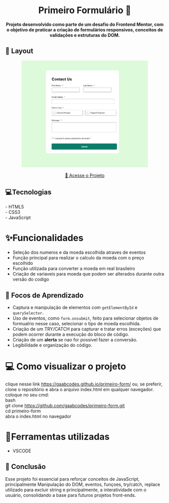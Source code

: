 <h1 align="center" style="font-weight: bold;">Primeiro Formulário 📝</h1>
<p align="center">
    <b>Projeto desenvolvido como parte de um desafio do Frontend Mentor, com o objetivo de praticar a criação de formulários responsivos,  conceitos de validações e estruturas do DOM.</b>
</p>
<h2 id="layout">🎨 Layout</h2>

<p align="center">
    <img src="/form.png" alt="Layout do formulário" width="400px">
</p>
<p align="center">
     <a href="https://gaabcodes.github.io/primeiro-form/">📱 Acesse o Projeto</a>
</p>

<h2 id="tech">💻Tecnologias</h2>
- HTML5 <br>
- CSS3  <br>
- JavaScript <br>

# ✨Funcionalidades
-  Seleção dos numeros e da moeda escolhida atraves de eventos
-  Função principal para realizar o calculo da moeda com o preço escolhido
-  Função utilizada para converter a moeda em real brasileiro
-  Criação de variaveis para moeda que podem ser alterados durante outra versão do codigo 

<h2 id="learning">📘 Focos de Aprendizado</h2>

- Captura e manipulação de elementos com `getElementById` e `querySelector`.  
- Uso de eventos, como `form.onsubmit`, feito para selecionar objetos de formualrio nesse caso, selecionar o tipo de moeda escolhida. 
- Criação de um TRY/CATCH para capturar e tratar erros (exceções) que podem ocorrer durante a execução do bloco de código.
- Criação de um **alerta** se nao for possivel fazer a conversão.
- Legibilidade e organização do código.
  
# 💻 Como visualizar o projeto <br>
clique nesse link https://gaabcodes.github.io/primeiro-form/ ou, se preferir, clone o repositório e abra o arquivo index.html em qualquer navegador. 
<br>
coloque no seu cmd:
<br>bash<br>
git clone https://github.com/gaabcodes/primeiro-form.git<br>
cd primeiro-form <br>
abra o index.html no navegador <br>

# 🧲Ferramentas utilizadas
- VSCODE
  
<h2 id="conclusion">🏁 Conclusão</h2>
Esse projeto foi essencial para reforçar conceitos de JavaScript, principalmente Manipulação do DOM, eventos, funçoes, try/catch, replace utilizado para excluir string e principalmente, a interatividade com o usuário, consolidando a base para futuros projetos front-ends.

